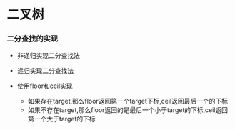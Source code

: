 # 二叉树

### 二分查找的实现

- 非递归实现二分查找法


- 递归实现二分查找法
- 使用floor和ceil实现
  - 如果存在target,那么floor返回第一个target下标,ceil返回最后一个的下标
  - 如果不存在target,那么floor返回的是最后一个小于target的下标,ceil返回第一个大于target的下标

